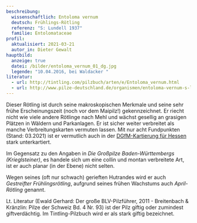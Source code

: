 ```yaml
---
beschreibung:
  wissenschaftlich: Entoloma vernum
  deutsch: Frühlings-Rötling
  referenz: "S: Lundell 1937"
  familie: Entolomataceae
profil:
  aktualisiert: 2021-03-21
  autor_in: Dieter Gewalt
hauptbild:
  anzeige: true
  datei: /bilder/entoloma_vernum_01_dg.jpg
  legende: "10.04.2016, bei Waldacker "
literatur:
  - url: http://tintling.com/pilzbuch/arten/e/Entoloma_vernum.html
  - url: http://www.pilze-deutschland.de/organismen/entoloma-vernum-s-lundell-1937
---
```

Dieser Rötling ist durch seine makroskopischen Merkmale und seine sehr frühe Erscheinungszeit (noch vor dem Maipilz!) gekennzeichnet. Er riecht nicht wie viele andere Rötlinge nach Mehl und wächst gesellig an grasigen Plätzen in Wäldern und Parkanlagen. Er ist sicher weiter verbreitet als manche Verbreitungskarten vermuten lassen. Mit nur acht Fundpunkten (Stand: 03.2021) ist er vermutlich auch in der [DGfM-Kartierung für Hessen](http://hessen.pilze-deutschland.de/organismen/entoloma-vernum-s-lundell-1937) stark unterkartiert.

Im Gegensatz zu den Angaben in *Die Großpilze Baden-Württembergs (Krieglsteiner)*, es handele sich um eine collin und montan verbreitete Art, ist er auch planar (in der Ebene) nicht selten.

Wegen seines (oft nur schwach) gerieften Hutrandes wird er auch *Gestreifter Frühlingsrötling*, aufgrund seines frühen Wachstums auch *April-Rötling* genannt.

Lt. Literatur (Ewald Gerhard: Der große BLV-Pilzführer, 2011 - Breitenbach & Kränzlin: Pilze der Schweiz Bd. 4 Nr. 93) ist der Pilz giftig oder zumindest giftverdächtig. Im Tintling-Pilzbuch wird er als stark giftig bezeichnet.